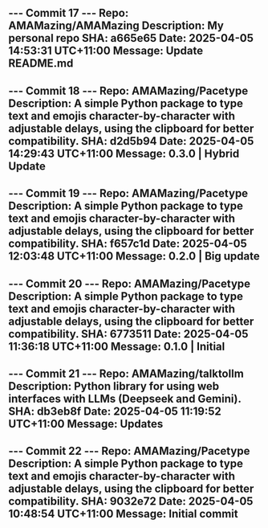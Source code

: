 --- Commit 17 ---
Repo: AMAMazing/AMAMazing
Description: My personal repo
SHA: a665e65
Date: 2025-04-05 14:53:31 UTC+11:00
Message:
Update README.md
--------------------

--- Commit 18 ---
Repo: AMAMazing/Pacetype
Description: A simple Python package to type text and emojis character-by-character with adjustable delays, using the clipboard for better compatibility.
SHA: d2d5b94
Date: 2025-04-05 14:29:43 UTC+11:00
Message:
0.3.0 | Hybrid Update
--------------------

--- Commit 19 ---
Repo: AMAMazing/Pacetype
Description: A simple Python package to type text and emojis character-by-character with adjustable delays, using the clipboard for better compatibility.
SHA: f657c1d
Date: 2025-04-05 12:03:48 UTC+11:00
Message:
0.2.0 | Big update
--------------------

--- Commit 20 ---
Repo: AMAMazing/Pacetype
Description: A simple Python package to type text and emojis character-by-character with adjustable delays, using the clipboard for better compatibility.
SHA: 6773511
Date: 2025-04-05 11:36:18 UTC+11:00
Message:
0.1.0 | Initial
--------------------

--- Commit 21 ---
Repo: AMAMazing/talktollm
Description: Python library for using web interfaces with LLMs (Deepseek and Gemini).
SHA: db3eb8f
Date: 2025-04-05 11:19:52 UTC+11:00
Message:
Updates
--------------------

--- Commit 22 ---
Repo: AMAMazing/Pacetype
Description: A simple Python package to type text and emojis character-by-character with adjustable delays, using the clipboard for better compatibility.
SHA: 9032e72
Date: 2025-04-05 10:48:54 UTC+11:00
Message:
Initial commit
--------------------